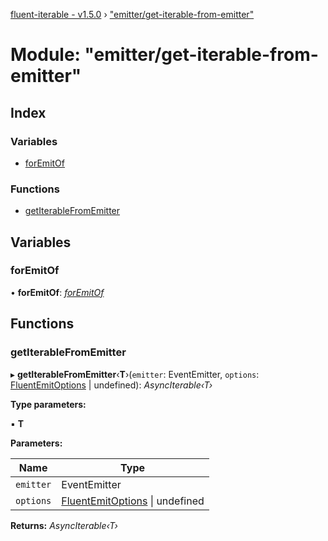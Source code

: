 [fluent-iterable - v1.5.0](../README.md) › ["emitter/get-iterable-from-emitter"](_emitter_get_iterable_from_emitter_.md)

# Module: "emitter/get-iterable-from-emitter"

## Index

### Variables

* [forEmitOf](_emitter_get_iterable_from_emitter_.md#foremitof)

### Functions

* [getIterableFromEmitter](_emitter_get_iterable_from_emitter_.md#getiterablefromemitter)

## Variables

###  forEmitOf

• **forEmitOf**: *[forEmitOf](_emitter_get_iterable_from_emitter_.md#foremitof)*

## Functions

###  getIterableFromEmitter

▸ **getIterableFromEmitter**‹**T**›(`emitter`: EventEmitter, `options`: [FluentEmitOptions](../interfaces/_types_base_.fluentemitoptions.md) | undefined): *AsyncIterable‹T›*

**Type parameters:**

▪ **T**

**Parameters:**

Name | Type |
------ | ------ |
`emitter` | EventEmitter |
`options` | [FluentEmitOptions](../interfaces/_types_base_.fluentemitoptions.md) &#124; undefined |

**Returns:** *AsyncIterable‹T›*
